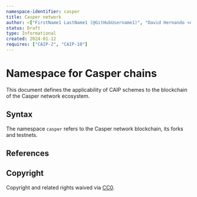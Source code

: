 ```yaml
---
namespace-identifier: casper
title: Casper network
author: <["FirstName1 LastName1 (@GitHubUsername1)", "David Hernando <david.hernando@make.services>"]>
status: Draft
type: Informational
created: 2024-01-12
requires: ["CAIP-2", "CAIP-10"]
---
```


# Namespace for Casper chains

This document defines the applicability of CAIP schemes to the blockchain of the Casper network ecosystem.

## Syntax

The namespace `casper` refers to the Casper network blockchain, its forks and testnets.

## References

[Casper network website]: https://casper.network/en-us/
[Casper Docs site]: https://docs.casper.network/
[Accounts and Keys]: https://docs.casper.network/concepts/accounts-and-keys
[Deploys and the Deploy lifecycle]: https://docs.casper.network/deploy-and-deploy-lifecycle/

## Copyright

Copyright and related rights waived via [CC0](https://creativecommons.org/publicdomain/zero/1.0/).
